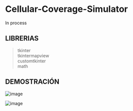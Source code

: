 # Cellular-Coverage-Simulator
In process

## LIBRERIAS
> tkinter <br/>
> tkintermapview <br/>
>  customtkinter <br/>
> math

## DEMOSTRACIÓN

![image](https://github.com/user-attachments/assets/6880c73a-ba48-4166-b445-c1e5e596dfd4)

![image](https://github.com/user-attachments/assets/e298532d-c2fb-4317-acef-20487b92928f)
